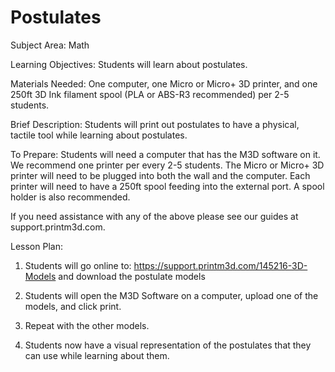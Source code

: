 # Postulates

Subject Area: Math

Learning Objectives: Students will learn about postulates.  
   
Materials Needed: One computer, one Micro or Micro+ 3D printer, and one 250ft 3D Ink filament spool \(PLA or ABS-R3 recommended\) per 2-5 students. 

Brief Description: Students will print out postulates to have a physical, tactile tool while learning about postulates. 

To Prepare: Students will need a computer that has the M3D software on it. We recommend one printer per every 2-5 students. The Micro or Micro+ 3D printer will need to be plugged into both the wall and the computer. Each printer will need to have a 250ft spool feeding into the external port. A spool holder is also recommended. 

If you need assistance with any of the above please see our guides at support.printm3d.com. 

Lesson Plan: 

1. Students will go online to: https://support.printm3d.com/145216-3D-Models and download the postulate models

2. Students will open the M3D Software on a computer, upload one of the models, and click print.

3. Repeat with the other models. 

4. Students now have a visual representation of the postulates that they can use while learning about them. 

